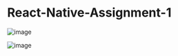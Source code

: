 # React-Native-Assignment-1

![image](https://user-images.githubusercontent.com/99382449/220827524-84897431-be22-4381-aaae-1b77e197d993.png)

![image](https://user-images.githubusercontent.com/99382449/220827555-0c503f97-9423-4a53-a26a-d3ca4498db7a.png)
